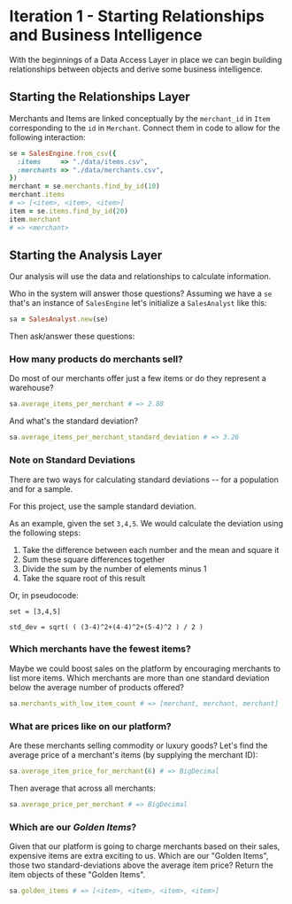 # Iteration 1 - Starting Relationships and Business Intelligence

With the beginnings of a Data Access Layer in place we can begin building relationships between objects and derive some business intelligence.

## Starting the Relationships Layer

Merchants and Items are linked conceptually by the `merchant_id` in `Item` corresponding to the `id` in `Merchant`. Connect them in code to allow for the following interaction:

```ruby
se = SalesEngine.from_csv({
  :items     => "./data/items.csv",
  :merchants => "./data/merchants.csv",
})
merchant = se.merchants.find_by_id(10)
merchant.items
# => [<item>, <item>, <item>]
item = se.items.find_by_id(20)
item.merchant
# => <merchant>
```

## Starting the Analysis Layer

Our analysis will use the data and relationships to calculate information.

Who in the system will answer those questions? Assuming we have a `se` that's an instance of `SalesEngine` let's initialize a `SalesAnalyst` like this:

```ruby
sa = SalesAnalyst.new(se)
```

Then ask/answer these questions:

### How many products do merchants sell?

Do most of our merchants offer just a few items or do they represent a warehouse?

```ruby
sa.average_items_per_merchant # => 2.88
```

And what's the standard deviation?

```ruby
sa.average_items_per_merchant_standard_deviation # => 3.26
```

### Note on Standard Deviations

There are two ways for calculating standard deviations -- for a population and for a sample.

For this project, use the sample standard deviation.

As an example, given the set `3,4,5`. We would calculate the deviation using the following steps:

1. Take the difference between each number and the mean and square it
2. Sum these square differences together
3. Divide the sum by the number of elements minus 1
4. Take the square root of this result

Or, in pseudocode:

```
set = [3,4,5]

std_dev = sqrt( ( (3-4)^2+(4-4)^2+(5-4)^2 ) / 2 )
```

### Which merchants have the fewest items?

Maybe we could boost sales on the platform by encouraging merchants to list more items. Which merchants are more than one standard deviation below the average number of products offered?

```ruby
sa.merchants_with_low_item_count # => [merchant, merchant, merchant]
```

### What are prices like on our platform?

Are these merchants selling commodity or luxury goods? Let's find the average price of a merchant's items (by supplying the merchant ID):

```ruby
sa.average_item_price_for_merchant(6) # => BigDecimal
```

Then average that across all merchants:

```ruby
sa.average_price_per_merchant # => BigDecimal
```

### Which are our *Golden Items*?

Given that our platform is going to charge merchants based on their sales, expensive items are extra exciting to us. Which are our "Golden Items", those two standard-deviations above the average item price? Return the item objects of these "Golden Items".

```ruby
sa.golden_items # => [<item>, <item>, <item>, <item>]
```
